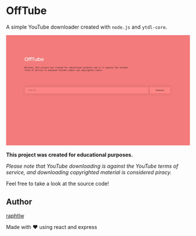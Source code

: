 # OffTube

A simple YouTube downloader created with `node.js` and `ytdl-core`.

![Website preview](.github/images/demo.png)

**This project was created for educational purposes.**

*Please note that YouTube downloading is against the YouTube terms of service, and downloading copyrighted material is considered piracy.*

Feel free to take a look at the source code!

## Author

[raphtlw](https://github.com/raphtlw)

Made with ❤ using react and express
